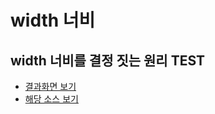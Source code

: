 # width 너비

## width 너비를 결정 짓는 원리 TEST

* [결과화면 보기](https://yeony1011.github.io/2019script_ex/width/width.html)
* [해당 소스 보기](https://github.com/yeony1011/2019script_ex/blob/master/width/width.html)
